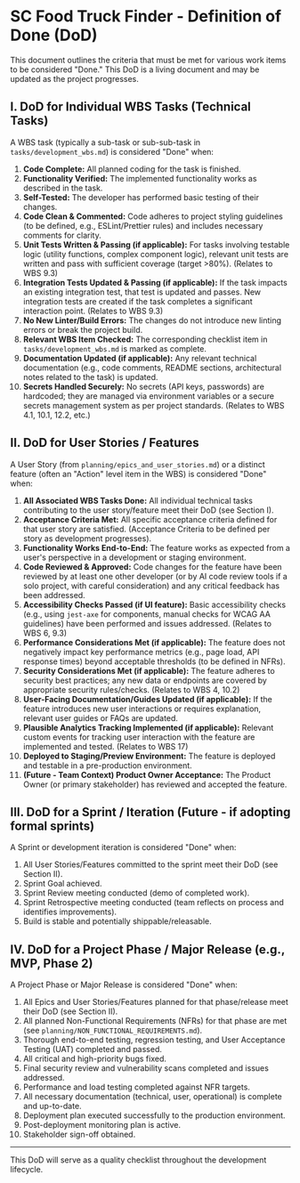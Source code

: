 # SC Food Truck Finder - Definition of Done (DoD)

This document outlines the criteria that must be met for various work items to be considered "Done." This DoD is a living document and may be updated as the project progresses.

## I. DoD for Individual WBS Tasks (Technical Tasks)

A WBS task (typically a sub-task or sub-sub-task in `tasks/development_wbs.md`) is considered "Done" when:
1.  **Code Complete:** All planned coding for the task is finished.
2.  **Functionality Verified:** The implemented functionality works as described in the task.
3.  **Self-Tested:** The developer has performed basic testing of their changes.
4.  **Code Clean & Commented:** Code adheres to project styling guidelines (to be defined, e.g., ESLint/Prettier rules) and includes necessary comments for clarity.
5.  **Unit Tests Written & Passing (if applicable):** For tasks involving testable logic (utility functions, complex component logic), relevant unit tests are written and pass with sufficient coverage (target >80%). (Relates to WBS 9.3)
6.  **Integration Tests Updated & Passing (if applicable):** If the task impacts an existing integration test, that test is updated and passes. New integration tests are created if the task completes a significant interaction point. (Relates to WBS 9.3)
7.  **No New Linter/Build Errors:** The changes do not introduce new linting errors or break the project build.
8.  **Relevant WBS Item Checked:** The corresponding checklist item in `tasks/development_wbs.md` is marked as complete.
9.  **Documentation Updated (if applicable):** Any relevant technical documentation (e.g., code comments, README sections, architectural notes related to the task) is updated.
10. **Secrets Handled Securely:** No secrets (API keys, passwords) are hardcoded; they are managed via environment variables or a secure secrets management system as per project standards. (Relates to WBS 4.1, 10.1, 12.2, etc.)

## II. DoD for User Stories / Features

A User Story (from `planning/epics_and_user_stories.md`) or a distinct feature (often an "Action" level item in the WBS) is considered "Done" when:
1.  **All Associated WBS Tasks Done:** All individual technical tasks contributing to the user story/feature meet their DoD (see Section I).
2.  **Acceptance Criteria Met:** All specific acceptance criteria defined for that user story are satisfied. (Acceptance Criteria to be defined per story as development progresses).
3.  **Functionality Works End-to-End:** The feature works as expected from a user's perspective in a development or staging environment.
4.  **Code Reviewed & Approved:** Code changes for the feature have been reviewed by at least one other developer (or by AI code review tools if a solo project, with careful consideration) and any critical feedback has been addressed.
5.  **Accessibility Checks Passed (if UI feature):** Basic accessibility checks (e.g., using `jest-axe` for components, manual checks for WCAG AA guidelines) have been performed and issues addressed. (Relates to WBS 6, 9.3)
6.  **Performance Considerations Met (if applicable):** The feature does not negatively impact key performance metrics (e.g., page load, API response times) beyond acceptable thresholds (to be defined in NFRs).
7.  **Security Considerations Met (if applicable):** The feature adheres to security best practices; any new data or endpoints are covered by appropriate security rules/checks. (Relates to WBS 4, 10.2)
8.  **User-Facing Documentation/Guides Updated (if applicable):** If the feature introduces new user interactions or requires explanation, relevant user guides or FAQs are updated.
9.  **Plausible Analytics Tracking Implemented (if applicable):** Relevant custom events for tracking user interaction with the feature are implemented and tested. (Relates to WBS 17)
10. **Deployed to Staging/Preview Environment:** The feature is deployed and testable in a pre-production environment.
11. **(Future - Team Context) Product Owner Acceptance:** The Product Owner (or primary stakeholder) has reviewed and accepted the feature.

## III. DoD for a Sprint / Iteration (Future - if adopting formal sprints)

A Sprint or development iteration is considered "Done" when:
1.  All User Stories/Features committed to the sprint meet their DoD (see Section II).
2.  Sprint Goal achieved.
3.  Sprint Review meeting conducted (demo of completed work).
4.  Sprint Retrospective meeting conducted (team reflects on process and identifies improvements).
5.  Build is stable and potentially shippable/releasable.

## IV. DoD for a Project Phase / Major Release (e.g., MVP, Phase 2)

A Project Phase or Major Release is considered "Done" when:
1.  All Epics and User Stories/Features planned for that phase/release meet their DoD (see Section II).
2.  All planned Non-Functional Requirements (NFRs) for that phase are met (see `planning/NON_FUNCTIONAL_REQUIREMENTS.md`).
3.  Thorough end-to-end testing, regression testing, and User Acceptance Testing (UAT) completed and passed.
4.  All critical and high-priority bugs fixed.
5.  Final security review and vulnerability scans completed and issues addressed.
6.  Performance and load testing completed against NFR targets.
7.  All necessary documentation (technical, user, operational) is complete and up-to-date.
8.  Deployment plan executed successfully to the production environment.
9.  Post-deployment monitoring plan is active.
10. Stakeholder sign-off obtained.

---
This DoD will serve as a quality checklist throughout the development lifecycle.
